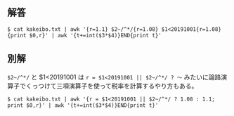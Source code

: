 ## 解答

```
$ cat kakeibo.txt | awk '{r=1.1} $2~/^*/{r=1.08} $1<20191001{r=1.08} {print $0,r}' | awk '{t+=int($3*$4)}END{print t}'
```

## 別解

`$2~/^*/` と $1<20191001 は `r = $1<20191001 || $2~/^*/ ? 〜` みたいに論路演算子でくっつけて三項演算子を使って税率を計算するやり方もある。


```
$ cat kakeibo.txt | awk '{r = $1<20191001 || $2~/^*/ ? 1.08 : 1.1; print $0,r}' | awk '{t+=int($3*$4)}END{print t}'
```
